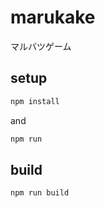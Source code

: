 # marukake
マルバツゲーム

## setup

```bash
npm install
```
and 

```bash
npm run
```

## build

```bash
npm run build
```
